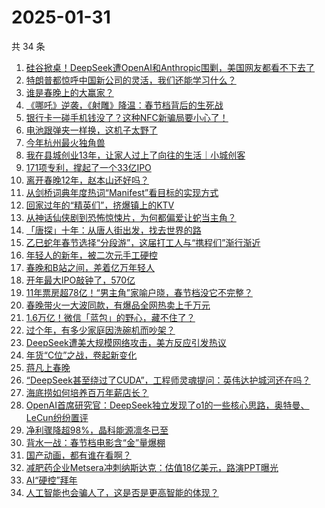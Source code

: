# 2025-01-31

共 34 条

<!-- BEGIN 36KR -->
<!-- 最后更新时间 2025-01-31 14:11:26 +0800 -->
1. [硅谷掀桌！DeepSeek遭OpenAI和Anthropic围剿，美国网友都看不下去了](https://36kr.com/p/3144853084871433)
1. [特朗普都惊呼中国新公司的灵活，我们还能学习什么？](https://36kr.com/p/3142032131037960)
1. [谁是春晚上的大赢家？](https://36kr.com/p/3144725655125768)
1. [《哪吒》逆袭，《射雕》降温：春节档背后的生死战](https://36kr.com/p/3144542038628866)
1. [银行卡一碰手机钱没了？这种NFC新骗局要小心了！](https://36kr.com/p/3143671575723777)
1. [电池跟弹夹一样换，这机子太野了](https://36kr.com/p/3146029578984198)
1. [今年杭州最火独角兽](https://36kr.com/p/3144890438670853)
1. [我在县城创业13年，让家人过上了向往的生活｜小城创客](https://36kr.com/p/3145091743783686)
1. [171项专利，撑起了一个33亿IPO](https://36kr.com/p/3144947090201344)
1. [离开春晚12年，赵本山还好吗？](https://36kr.com/p/3144956882262789)
1. [从剑桥词典年度热词“Manifest”看目标的实现方式](https://36kr.com/p/3115577874223369)
1. [回家过年的“精英们”，挤爆镇上的KTV](https://36kr.com/p/3145901837712902)
1. [从神话仙侠剧到恐怖惊悚片，为何都偏爱让蛇当主角？](https://36kr.com/p/3144821538619144)
1. [「唐探」十年：从唐人街出发，找去世界的路](https://36kr.com/p/3145378670526208)
1. [乙巳蛇年春节选择“分段游”，这届打工人与“携程们”渐行渐近](https://36kr.com/p/3145396460240385)
1. [年轻人的新年，被二次元手工硬控](https://36kr.com/p/3145238974053896)
1. [春晚和B站之间，差着亿万年轻人](https://36kr.com/p/3144053567815424)
1. [开年最大IPO敲钟了，570亿](https://36kr.com/p/3144538996054786)
1. [11年票房超78亿！“男主角”家喻户晓，春节档没它不完整？](https://36kr.com/p/3143821471898116)
1. [春晚带火一大波同款，有爆品全网热卖上千万元](https://36kr.com/p/3143835920947712)
1. [1.6万亿！微信「蓝包」的野心，藏不住了？](https://36kr.com/p/3143811311819527)
1. [过个年，有多少家庭因洗碗机而吵架？](https://36kr.com/p/3144542456912647)
1. [DeepSeek遭美大规模网络攻击，美方反应引发热议](https://36kr.com/p/3143378890440193)
1. [年货“C位”之战，卷起新变化](https://36kr.com/p/3143817214663433)
1. [蒋凡上春晚](https://36kr.com/p/3143754704994052)
1. [“DeepSeek甚至绕过了CUDA”，工程师灵魂提问：英伟达护城河还在吗？](https://36kr.com/p/3143877560589065)
1. [海底捞如何培养百万年薪店长？](https://36kr.com/p/3140471061912327)
1. [OpenAI首席研究官：DeepSeek独立发现了o1的一些核心思路，奥特曼、LeCun纷纷置评](https://36kr.com/p/3143806457797121)
1. [净利骤降超98%，晶科能源凛冬已至](https://36kr.com/p/3143247417720322)
1. [背水一战：春节档电影含“金”量爆棚](https://36kr.com/p/3143296520076804)
1. [国产动画，都有谁在看啊？](https://36kr.com/p/3143549954244354)
1. [减肥药企业Metsera冲刺纳斯达克：估值18亿美元，路演PPT曝光](https://36kr.com/p/3142039131970307)
1. [AI“硬控”拜年](https://36kr.com/p/3143094561741320)
1. [人工智能也会骗人了，这是否是更高智能的体现？](https://36kr.com/p/3129680244185096)
<!-- END 36KR -->